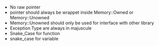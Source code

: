* No raw pointer
* pointer should always be wrappet inside Memory::Owned or Memory::Unowned
* Memory::Unowned should only be used for interface with other library
* Exception Type are always in majuscule
* Snake_Case for function
* snake_case for variable